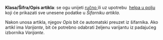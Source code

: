 **Klasa/Šifra/Opis artikla**: se ogu unijeti  [ručno ](/docs/guide/common/operations-with-data/manual-entry-or-help-and-data-selection) ili uz upotrebu  [helpa u polju](/docs/guide/common/operations-with-data/manual-entry-or-help-and-data-selection) koji će prikazati sve unesene podatke u *Šifarniku artikla*.

Nakon unosa artikla, njegov *Opis* bit će automatski preuzet iz šifarnika. Ako artikl ima *Varijante*, bit će potrebno odabrati željenu varijantu iz padajućeg izbornika *Varijante*.